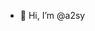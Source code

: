 - 👋 Hi, I’m @a2sy
<!--- 
- 🌱 I’m currently learning about linux and rust!
- 👀 I’m interested in ...
- 📫 How to reach me ...
- 😄 Pronouns: ...
- ⚡ Fun fact: ...
- 💞️ I’m looking to collaborate on ...
--->

<!---
a2sy/a2sy is a ✨ special ✨ repository because its `README.md` (this file) appears on your GitHub profile.
You can click the Preview link to take a look at your changes.
--->
